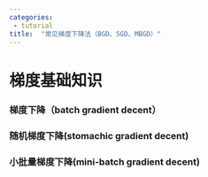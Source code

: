 ```yaml
---
categories:
 - tutorial
title:  "常见梯度下降法（BGD、SGD、MBGD）"
---
```



# 梯度基础知识

### 梯度下降（batch gradient decent）


### 随机梯度下降(stomachic gradient decent)


### 小批量梯度下降(mini-batch gradient decent)
